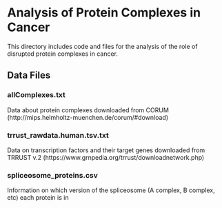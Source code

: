 <h1>Analysis of Protein Complexes in Cancer</h1>
This directory includes code and files for the analysis of the role of disrupted protein complexes in cancer.

<h2>Data Files</h2>

<h3>allComplexes.txt</h3> Data about protein complexes downloaded from CORUM (http://mips.helmholtz-muenchen.de/corum/#download)

<h3>trrust_rawdata.human.tsv.txt</h3> Data on transcription factors and their target genes downloaded from TRRUST v.2 
(https://www.grnpedia.org/trrust/downloadnetwork.php)

<h3>spliceosome_proteins.csv</h3> Information on which version of the spliceosome (A complex, B complex, etc) each protein is in
